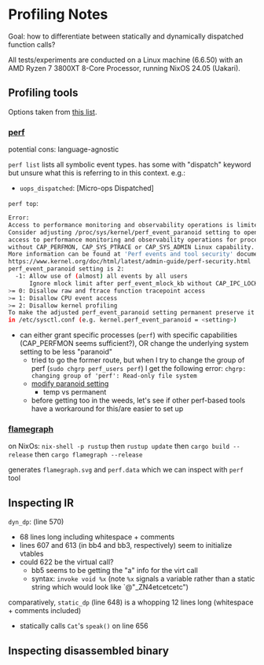 # Profiling Notes

Goal: how to differentiate between statically and
dynamically dispatched function calls?

All tests/experiments are conducted on a Linux machine (6.6.50) with an AMD Ryzen 7 
3800XT 8-Core Processor, running NixOS 24.05 (Uakari).

## Profiling tools

Options taken from [this
list](https://nnethercote.github.io/perf-book/profiling.html).

### [perf](https://perfwiki.github.io/main/)

potential cons: language-agnostic

`perf list` lists all symbolic event types. has some with "dispatch" keyword but
unsure what this is referring to in this context. e.g.: 
- `uops_dispatched`: [Micro-ops Dispatched]

`perf top`:

```sh
Error: 
Access to performance monitoring and observability operations is limited.
Consider adjusting /proc/sys/kernel/perf_event_paranoid setting to open
access to performance monitoring and observability operations for processes
without CAP_PERFMON, CAP_SYS_PTRACE or CAP_SYS_ADMIN Linux capability.
More information can be found at 'Perf events and tool security' document:
https://www.kernel.org/doc/html/latest/admin-guide/perf-security.html
perf_event_paranoid setting is 2:
  -1: Allow use of (almost) all events by all users
      Ignore mlock limit after perf_event_mlock_kb without CAP_IPC_LOCK
>= 0: Disallow raw and ftrace function tracepoint access
>= 1: Disallow CPU event access
>= 2: Disallow kernel profiling
To make the adjusted perf_event_paranoid setting permanent preserve it
in /etc/sysctl.conf (e.g. kernel.perf_event_paranoid = <setting>)
```

- can either grant specific processes (`perf`) with specific capabilities
  (CAP_PERFMON seems sufficient?), OR change the underlying system setting to be
  less "paranoid"
    - tried to go the former route, but when I try to change the group of perf
      (`sudo chgrp perf_users perf`) I get the following error: 
      `chgrp: changing group of 'perf': Read-only file system`
    - [modify paranoid
      setting](https://discourse.nixos.org/t/how-do-i-set-perf-event-paranoid/15869)
        - temp vs permanent
    - before getting too in the weeds, let's see if other perf-based tools have
      a workaround for this/are easier to set up

### [flamegraph](https://github.com/flamegraph-rs/flamegraph)

on NixOs: `nix-shell -p rustup` then `rustup update` then `cargo build
--release` then `cargo flamegraph --release`

generates `flamegraph.svg` and `perf.data` which we can inspect with `perf` tool

## Inspecting IR

`dyn_dp`: (line 570)
- 68 lines long including whitespace + comments
- lines 607 and 613 (in bb4 and bb3, respectively) seem to initialize vtables
- could 622 be the virtual call?
    - bb5 seems to be getting the "a" info for the virt call
    - syntax: `invoke void %x` (note `%x` signals a variable rather than a
      static string which would look like `@"_ZN4etcetcetc")

comparatively, `static_dp` (line 648) is a whopping 12 lines long (whitespace +
comments included)
- statically calls `Cat`'s `speak()` on line 656

## Inspecting disassembled binary










